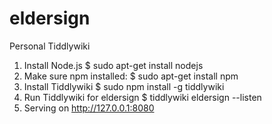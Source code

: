 # eldersign
Personal Tiddlywiki
1. Install Node.js
$ sudo apt-get install nodejs
2. Make sure npm installed:
$ sudo apt-get install npm
3. Install Tiddlywiki
$ sudo npm install -g tiddlywiki
4. Run Tiddlywiki for eldersign
$ tiddlywiki eldersign --listen
5. Serving on http://127.0.0.1:8080
